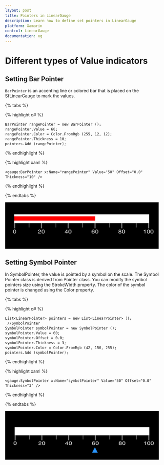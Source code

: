 ```yaml
---
layout: post
title: Pointers in LinearGauge
description: Learn how to define set pointers in LinearGauge
platform: Xamarin
control: LinearGauge
documentation: ug
---
```


# Different types of Value indicators

## Setting Bar Pointer

`BarPointer` is an accenting line or colored bar that is placed on the SfLinearGauge to mark the values. 

{% tabs %}

{% highlight c# %}

	BarPointer rangePointer = new BarPointer ();
	rangePointer.Value = 60;
    rangePointer.Color = Color.FromRgb (255, 12, 12);
    rangePointer.Thickness = 10;
    pointers.Add (rangePointer);

{% endhighlight %}

{% highlight xaml %}

	<gauge:BarPointer x:Name="rangePointer" Value="50" Offset="0.0" Thickness="10" />
	
{% endhighlight %}

{% endtabs %}


![](images/BarPointer.png)

## Setting Symbol Pointer

In SymbolPointer, the value is pointed by a symbol on the scale. The Symbol Pointer class is derived from Pointer class. You can modify the symbol pointers size using the StrokeWidth property. The color of the symbol pointer is changed using the Color property.

{% tabs %}

{% highlight c# %}

	List<LinearPointer> pointers = new List<LinearPointer> ();
     //SymbolPointer
    SymbolPointer symbolPointer = new SymbolPointer ();
    symbolPointer.Value = 60;
    symbolPointer.Offset = 0.0;
    symbolPointer.Thickness = 3;
    symbolPointer.Color = Color.FromRgb (42, 150, 255);
    pointers.Add (symbolPointer);
	
{% endhighlight  %}


{% highlight xaml %}

	<gauge:SymbolPointer x:Name="symbolPointer" Value="50" Offset="0.0" Thickness="3" />
	
{% endhighlight %}

{% endtabs %}


![](images/SymbolPointer.png)
